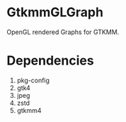# GtkmmGLGraph
OpenGL rendered Graphs for GTKMM.

# Dependencies
1. pkg-config
1. gtk4
1. jpeg
1. zstd
1. gtkmm4